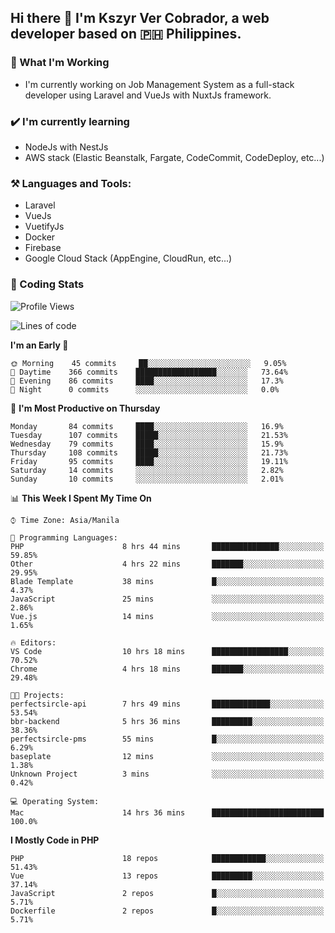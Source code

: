 ## Hi there 👋 I'm Kszyr Ver Cobrador, a web developer based on 🇵🇭 Philippines.

### 🚀 What I'm Working

- I'm currently working on Job Management System as a full-stack developer using Laravel and VueJs with NuxtJs framework.

### ✔️ I'm currently learning

- NodeJs with NestJs
- AWS stack (Elastic Beanstalk, Fargate, CodeCommit, CodeDeploy, etc...)

### ⚒️ Languages and Tools:

- Laravel
- VueJs
- VuetifyJs
- Docker
- Firebase
- Google Cloud Stack (AppEngine, CloudRun, etc...)

### 🌟 Coding Stats

<!-- WakaTime Stats -->

<!--START_SECTION:waka-->

![Profile Views](http://img.shields.io/badge/Profile%20Views-0-blue)

![Lines of code](https://img.shields.io/badge/From%20Hello%20World%20I%27ve%20Written-3.5%20million%20lines%20of%20code-blue)

**I'm an Early 🐤**

```text
🌞 Morning    45 commits     ██░░░░░░░░░░░░░░░░░░░░░░░   9.05%
🌆 Daytime    366 commits    ██████████████████░░░░░░░   73.64%
🌃 Evening    86 commits     ████░░░░░░░░░░░░░░░░░░░░░   17.3%
🌙 Night      0 commits      ░░░░░░░░░░░░░░░░░░░░░░░░░   0.0%

```

📅 **I'm Most Productive on Thursday**

```text
Monday       84 commits     ████░░░░░░░░░░░░░░░░░░░░░   16.9%
Tuesday      107 commits    █████░░░░░░░░░░░░░░░░░░░░   21.53%
Wednesday    79 commits     ████░░░░░░░░░░░░░░░░░░░░░   15.9%
Thursday     108 commits    █████░░░░░░░░░░░░░░░░░░░░   21.73%
Friday       95 commits     ████░░░░░░░░░░░░░░░░░░░░░   19.11%
Saturday     14 commits     ░░░░░░░░░░░░░░░░░░░░░░░░░   2.82%
Sunday       10 commits     ░░░░░░░░░░░░░░░░░░░░░░░░░   2.01%

```

📊 **This Week I Spent My Time On**

```text
⌚︎ Time Zone: Asia/Manila

💬 Programming Languages:
PHP                      8 hrs 44 mins       ███████████████░░░░░░░░░░   59.85%
Other                    4 hrs 22 mins       ███████░░░░░░░░░░░░░░░░░░   29.95%
Blade Template           38 mins             █░░░░░░░░░░░░░░░░░░░░░░░░   4.37%
JavaScript               25 mins             ░░░░░░░░░░░░░░░░░░░░░░░░░   2.86%
Vue.js                   14 mins             ░░░░░░░░░░░░░░░░░░░░░░░░░   1.65%

🔥 Editors:
VS Code                  10 hrs 18 mins      █████████████████░░░░░░░░   70.52%
Chrome                   4 hrs 18 mins       ███████░░░░░░░░░░░░░░░░░░   29.48%

🐱‍💻 Projects:
perfectsircle-api        7 hrs 49 mins       █████████████░░░░░░░░░░░░   53.54%
bbr-backend              5 hrs 36 mins       █████████░░░░░░░░░░░░░░░░   38.36%
perfectsircle-pms        55 mins             █░░░░░░░░░░░░░░░░░░░░░░░░   6.29%
baseplate                12 mins             ░░░░░░░░░░░░░░░░░░░░░░░░░   1.38%
Unknown Project          3 mins              ░░░░░░░░░░░░░░░░░░░░░░░░░   0.42%

💻 Operating System:
Mac                      14 hrs 36 mins      █████████████████████████   100.0%

```

**I Mostly Code in PHP**

```text
PHP                      18 repos            ████████████░░░░░░░░░░░░░   51.43%
Vue                      13 repos            █████████░░░░░░░░░░░░░░░░   37.14%
JavaScript               2 repos             █░░░░░░░░░░░░░░░░░░░░░░░░   5.71%
Dockerfile               2 repos             █░░░░░░░░░░░░░░░░░░░░░░░░   5.71%

```

<!--END_SECTION:waka-->

